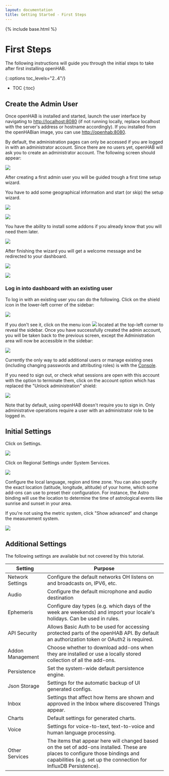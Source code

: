 ```yaml
---
layout: documentation
title: Getting Started - First Steps
---
```


{% include base.html %}

# First Steps

The following instructions will guide you through the initial steps to take after first installing openHAB.

{::options toc_levels="2..4"/}

- TOC
{:toc}

## Create the Admin User
Once openHAB is installed and started, launch the user interface by navigating to [http://localhost:8080]() (if not running locally, replace localhost with the server's address or hostname accordingly).
If you installed from the openHABian image, you can use [http://openhab:8080]().

By default, the administration pages can only be accessed if you are logged in with an administrator account.
Since there are no users yet, openHAB will ask you to create an administrator account.
The following screen should appear:

![](images/create_user.png)

After creating a first admin user you will be guided trough a first time setup wizard.

You have to add some geographical information and start (or skip) the setup wizard.

![](images/wizard_geo.png)

![](images/wizard_location.png)

You have the ability to install some addons if you already know that you will need them later.

![](images/wizard_addons.png)

After finishing the wizard you will get a welcome message and be redirected to your dashboard.

![](images/wizard_welcome.png)

![](images/welcome_page.png)

### Log in into dashboard with an existing user

To log in with an existing user you can do the following.
Click on the shield icon in the lower-left corner of the sidebar:

![](images/shield.png)

If you don't see it, click on the menu icon ![](menu_icon.png) located at the top-left corner to reveal the sidebar.
Once you have successfully created the admin account, you will be taken back to the previous screen, except the Administration area will now be accessible in the sidebar:

![](images/administrator.png)

Currently the only way to add additional users or manage existing ones (including changing passwords and attributing roles) is with the [Console]({{base}}/administration/console.html).

If you need to sign out, or check what sessions are open with this account with the option to terminate them, click on the account option which has replaced the "Unlock administration" shield:

![](images/account_option.png)

Note that by default, using openHAB doesn't require you to sign in.
Only administrative operations require a user with an administrator role to be logged in.

## Initial Settings
Click on Settings.

![](images/initial_settings.png)

Click on Regional Settings under System Services.

![](images/regional_settings.png)

Configure the local language, region and time zone.
You can also specify the exact location (latitude, longitude, altitude) of your home, which some add-ons can use to preset their configuration.
For instance, the Astro binding will use the location to determine the time of astrological events like sunrise and sunset in your area.

If you're not using the metric system, click "Show advanced" and change the measurement system.

![](images/units_settings.png)

## Additional Settings
The following settings are available but not covered by this tutorial.

Setting | Purpose
-|-
Network Settings | Configure the default networks OH listens on and broadcasts on, IPV6, etc.
Audio | Configure the default microphone and audio destination
Ephemeris | Configure day types (e.g. which days of the week are weekends) and import your locale's holidays. Can be used in rules.
API Security | Allows Basic Auth to be used for accessing protected parts of the openHAB API. By default an authorization token or OAuth2 is required.
Addon Management | Choose whether to download add-ons when they are installed or use a locally stored collection of all the add-ons.
Persistence | Set the system-wide default persistence engine.
Json Storage | Settings for the automatic backup of UI generated configs.
Inbox | Settings that affect how Items are shown and approved in the Inbox where discovered Things appear.
Charts | Default settings for generated charts.
Voice | Settings for voice-to-text, text-to-voice and human language processing.
Other Services | The items that appear here will changed based on the set of add-ons installed. These are places to configure those bindings and capabilities (e.g. set up the connection for InfluxDB Persistence).
